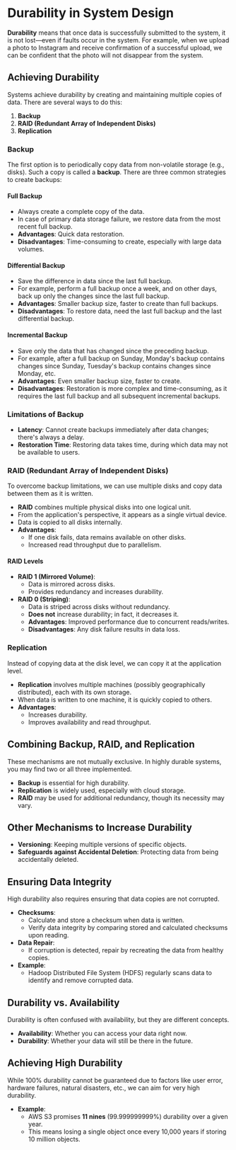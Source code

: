 # Durability in System Design

**Durability** means that once data is successfully submitted to the system, it is not lost—even if faults occur in the system. For example, when we upload a photo to Instagram and receive confirmation of a successful upload, we can be confident that the photo will not disappear from the system.

## Achieving Durability

Systems achieve durability by creating and maintaining multiple copies of data. There are several ways to do this:

1. **Backup**
2. **RAID (Redundant Array of Independent Disks)**
3. **Replication**

### Backup

The first option is to periodically copy data from non-volatile storage (e.g., disks). Such a copy is called a **backup**. There are three common strategies to create backups:

#### Full Backup

- Always create a complete copy of the data.
- In case of primary data storage failure, we restore data from the most recent full backup.
- **Advantages**: Quick data restoration.
- **Disadvantages**: Time-consuming to create, especially with large data volumes.

#### Differential Backup

- Save the difference in data since the last full backup.
- For example, perform a full backup once a week, and on other days, back up only the changes since the last full backup.
- **Advantages**: Smaller backup size, faster to create than full backups.
- **Disadvantages**: To restore data, need the last full backup and the last differential backup.

#### Incremental Backup

- Save only the data that has changed since the preceding backup.
- For example, after a full backup on Sunday, Monday's backup contains changes since Sunday, Tuesday's backup contains changes since Monday, etc.
- **Advantages**: Even smaller backup size, faster to create.
- **Disadvantages**: Restoration is more complex and time-consuming, as it requires the last full backup and all subsequent incremental backups.

### Limitations of Backup

- **Latency**: Cannot create backups immediately after data changes; there's always a delay.
- **Restoration Time**: Restoring data takes time, during which data may not be available to users.

### RAID (Redundant Array of Independent Disks)

To overcome backup limitations, we can use multiple disks and copy data between them as it is written.

- **RAID** combines multiple physical disks into one logical unit.
- From the application's perspective, it appears as a single virtual device.
- Data is copied to all disks internally.
- **Advantages**:
  - If one disk fails, data remains available on other disks.
  - Increased read throughput due to parallelism.

#### RAID Levels

- **RAID 1 (Mirrored Volume)**:
  - Data is mirrored across disks.
  - Provides redundancy and increases durability.
- **RAID 0 (Striping)**:
  - Data is striped across disks without redundancy.
  - **Does not** increase durability; in fact, it decreases it.
  - **Advantages**: Improved performance due to concurrent reads/writes.
  - **Disadvantages**: Any disk failure results in data loss.

### Replication

Instead of copying data at the disk level, we can copy it at the application level.

- **Replication** involves multiple machines (possibly geographically distributed), each with its own storage.
- When data is written to one machine, it is quickly copied to others.
- **Advantages**:
  - Increases durability.
  - Improves availability and read throughput.

## Combining Backup, RAID, and Replication

These mechanisms are not mutually exclusive. In highly durable systems, you may find two or all three implemented.

- **Backup** is essential for high durability.
- **Replication** is widely used, especially with cloud storage.
- **RAID** may be used for additional redundancy, though its necessity may vary.

## Other Mechanisms to Increase Durability

- **Versioning**: Keeping multiple versions of specific objects.
- **Safeguards against Accidental Deletion**: Protecting data from being accidentally deleted.

## Ensuring Data Integrity

High durability also requires ensuring that data copies are not corrupted.

- **Checksums**:
  - Calculate and store a checksum when data is written.
  - Verify data integrity by comparing stored and calculated checksums upon reading.
- **Data Repair**:
  - If corruption is detected, repair by recreating the data from healthy copies.
- **Example**:
  - Hadoop Distributed File System (HDFS) regularly scans data to identify and remove corrupted data.

## Durability vs. Availability

Durability is often confused with availability, but they are different concepts.

- **Availability**: Whether you can access your data right now.
- **Durability**: Whether your data will still be there in the future.

## Achieving High Durability

While 100% durability cannot be guaranteed due to factors like user error, hardware failures, natural disasters, etc., we can aim for very high durability.

- **Example**:
  - AWS S3 promises **11 nines** (99.999999999%) durability over a given year.
  - This means losing a single object once every 10,000 years if storing 10 million objects.
